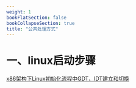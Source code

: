 ```yaml
---
weight: 1
bookFlatSection: false
bookCollapseSection: true
title: "公共处理方式"
---
```


# 一、linux启动步骤

[x86架构下Linux初始化流程中GDT、IDT建立和切换](https://blog.csdn.net/baidu_31504167/article/details/100525791)
